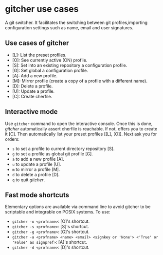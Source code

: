 # gitcher use cases

A git switcher. It facilitates the switching between git profiles,importing configuration settings such as name, email and user signatures.


## Use cases of gitcher

- [L]: List the preset profiles.
- [O]: See currently active (ON) profile.
- [S]: Set into an existing repository a configuration profile.
- [G]: Set global a configuration profile.
- [A]: Add a new profile.
- [M]: Mirror profile (create a copy of a profile with a different name).
- [D]: Delete a profile.
- [U]: Update a profile.
- [C]: Create cherfile.


## Interactive mode

Use `gitcher` command to open the interactive console. Once this is done, 
*gitcher* automatically assert cherfile is reachable. If not, offers you to 
create it [C]. Then automatically list your preset profiles [[L], [O]]. Next 
ask you for orders:

- `s` to set a profile to current directory repository [S].
- `g` to set a profile as global git profile [G].
- `a` to add a new profile [A].
- `u` to update a profile [U].
- `m` to mirror a profile [M].
- `d` to delete a profile [D].
- `q` to quit *gitcher*.


## Fast mode shortcuts

Elementary options are available via command line to avoid gitcher to be 
scriptable and integrable on POSIX systems. To use:

- `gitcher -o <profname>`: [O]'s shortcut.
- `gitcher -s <profname>`: [S]'s shortcut.
- `gitcher -g <profname>`: [G]'s shortcut.
- `gitcher -a <profname> <name> <email> <signkey or 'None'> <'True' or 
'False' as signpref>`: 
[A]'s shortcut.
- `gitcher -d <profname>`: [D]'s shortcut.
